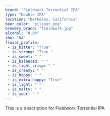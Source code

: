 ```yaml
---
brand: "Fieldwork Torrential IPA"
type: "Double IPA"
location: "Berkeley, California"
beer_color: "pilsner.png"
brewery_brand: "fieldwork.jpg"
alcohol: "8.8%"
ibu: "NA"
flavor_profile:
 - is_bitter: "True"
 - is_strong: "True "
 - is_sweet: " "
 - is_balanced: " "
 - is_light_crisp: " "
 - is_creamy: " "
 - is_hoppy: " "
 - is_extra_hoppy: "True"
 - is_light: " "
 - is_malty: " "
 - is_sour: " "
---
```


This is a description for Fieldwork Torrential IPA
